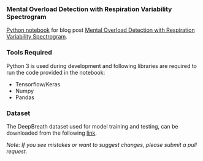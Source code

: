 ### Mental Overload Detection with Respiration Variability Spectrogram

<p>
<a href="https://github.com/aqibsaeed/Mental-Overload-Detection-RVS/blob/master/Mental%20Overload%20Detection%20with%20Respiration%20Variability%20Spectrogram.ipynb">Python notebook</a> for blog post <a href="http://aqibsaeed.github.io/2018-01-19-mental-overload-detection-with-respiration-variability-spectrogram/">Mental Overload Detection with Respiration Variability Spectrogram</a>.
</p>

### Tools Required

Python 3 is used during development and following libraries are required to run the code provided in the notebook:
* Tensorflow/Keras
* Numpy
* Pandas

### Dataset

The DeepBreath dataset used for model training and testing, can be downloaded from the following [link](
http://youngjuncho.com/datasets/).


<i>Note: If you see mistakes or want to suggest changes, please submit a pull request.</i>
